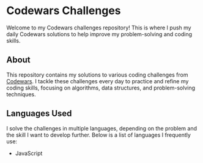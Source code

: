 # Codewars Challenges

Welcome to my Codewars challenges repository! This is where I push my daily Codewars solutions to help improve my problem-solving and coding skills.

## About

This repository contains my solutions to various coding challenges from [Codewars](https://www.codewars.com). I tackle these challenges every day to practice and refine my coding skills, focusing on algorithms, data structures, and problem-solving techniques.

## Languages Used

I solve the challenges in multiple languages, depending on the problem and the skill I want to develop further. Below is a list of languages I frequently use:

- JavaScript
